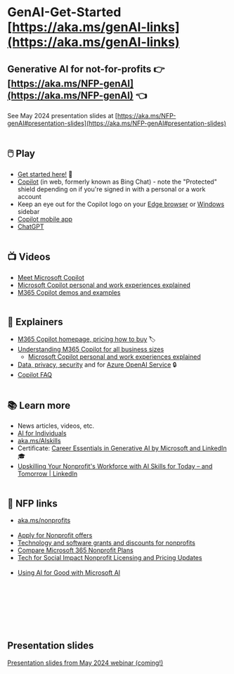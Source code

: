 # GenAI-Get-Started [https://aka.ms/genAI-links](https://aka.ms/genAI-links)
## Generative AI for not-for-profits 👉 [https://aka.ms/NFP-genAI](https://aka.ms/NFP-genAI) 👈
See May 2024 presentation slides at [https://aka.ms/NFP-genAI#presentation-slides](https://aka.ms/NFP-genAI#presentation-slides)
<br></br>

## 🖱️ Play
  - [Get started here!](https://copilot.cloud.microsoft/) 🧪
  - [Copilot](https://copilot.microsoft.com) (in web, formerly known as Bing Chat) - note the "Protected" shield depending on if you're signed in with a personal or a work account
  - Keep an eye out for the Copilot logo on your [Edge browser](https://learn.microsoft.com/en-us/copilot/edge) or [Windows](https://learn.microsoft.com/en-us/copilot/windows) sidebar
  - [Copilot mobile app](https://www.microsoft.com/en-us/copilot-app)
  - [ChatGPT](https://chat.openai.com/)
<br></br>

## 📺 Videos
  - [Meet Microsoft Copilot](https://www.microsoft.com/en-us/videoplayer/embed/RW1gt0F)
  - [Microsoft Copilot personal and work experiences explained](https://www.youtube.com/watch?v=N6yiyXRNCJY)
  - [M365 Copilot demos and examples](https://www.youtube.com/playlist?list=PLXPr7gfUMmKxDKxah3zpG4NhhDj-2lAvc)
<br></br>

## 📖 Explainers
  - [M365 Copilot homepage, pricing how to buy](https://www.microsoft.com/en-us/microsoft-365/business/copilot-for-microsoft-365) 🏷️
  - [Understanding M365 Copilot for all business sizes](https://www.microsoft.com/en-us/microsoft-365/blog/2024/01/15/expanding-copilot-for-microsoft-365-to-businesses-of-all-sizes/)
    - [Microsoft Copilot personal and work experiences explained](https://www.youtube.com/watch?v=N6yiyXRNCJY)
  - [Data, privacy, security](https://learn.microsoft.com/en-us/copilot/privacy-and-protections) and for [Azure OpenAI Service](https://learn.microsoft.com/en-us/legal/cognitive-services/openai/data-privacy) 🔒
  - [Copilot FAQ](https://learn.microsoft.com/en-us/copilot/faq)
<br></br>

## 📚 Learn more
  - News articles, videos, etc.
  - [AI for Individuals](https://github.com/abbyjshen/GenAI-Get-Started/blob/main/AI-for-individuals.md)
  - [aka.ms/AIskills](https://aka.ms/AIskills)
  - Certificate: [Career Essentials in Generative AI by Microsoft and LinkedIn](https://www.linkedin.com/learning/paths/career-essentials-in-generative-ai-by-microsoft-and-linkedin) 🎓
  - [Upskilling Your Nonprofit's Workforce with AI Skills for Today – and Tomorrow | LinkedIn](https://www.linkedin.com/pulse/upskilling-your-nonprofits-workforce-ai-skills-today/)
<br></br>

## 🔗 NFP links
  - [aka.ms/nonprofits](https://aka.ms/nonprofits)
<br></br>
  - [Apply for Nonprofit offers](https://nonprofit.microsoft.com/en-us/getting-started)
  - [Technology and software grants and discounts for nonprofits](https://www.microsoft.com/en-us/nonprofits/offers-for-nonprofits)
  - [Compare Microsoft 365 Nonprofit Plans](https://www.microsoft.com/en-nz/microsoft-365/enterprise/nonprofit-plans-and-pricing)
  - [Tech for Social Impact Nonprofit Licensing and Pricing Updates](https://partner.microsoft.com/en-nz/asset/collection/tech-for-social-impact-nonprofit-licensing-and-pricing-updates#/)
<br></br>
  - [Using AI for Good with Microsoft AI](https://www.microsoft.com/en-us/ai/ai-for-good)


<br></br>
<br></br>
<br></br>

## Presentation slides
[Presentation slides from May 2024 webinar (coming!)](https://github.com/abbyjshen/GenAI-Get-Started/tree/main/files)

